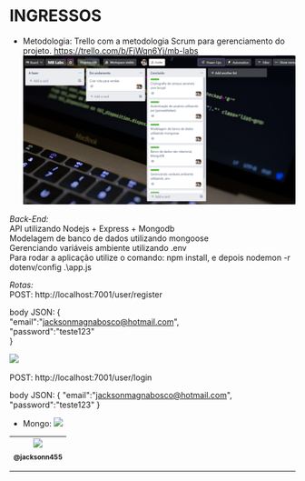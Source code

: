 INGRESSOS
===============================================

- Metodologia: 
Trello com a metodologia Scrum para gerenciamento do projeto.
https://trello.com/b/FjWqn6Yj/mb-labs
 ![](https://github.com/jacksonn455/Ingressos/blob/master/public/images/trello.png)

*Back-End:* <br>
API utilizando Nodejs + Express + Mongodb <br>
Modelagem de banco de dados utilizando mongoose <br>
Gerenciando variáveis ambiente utilizando .env <br>
Para rodar a aplicação utilize o comando: npm install, e depois nodemon -r dotenv/config .\app.js <br>

*Rotas:* <br>
POST: http://localhost:7001/user/register <br>

body JSON: { <br>
	"email":"jacksonmagnabosco@hotmail.com", <br>
	"password":"teste123" <br>
} <br>

 ![](https://github.com/jacksonn455/Triider/blob/main/public/images/register-in.png)

POST: http://localhost:7001/user/login


body JSON: {
	"email":"jacksonmagnabosco@hotmail.com",
	"password":"teste123"
}

 - Mongo:
  ![](https://github.com/jacksonn455/Triider/blob/main/public/images/mongo.png)

 | [<img src="https://avatars1.githubusercontent.com/u/46221221?s=460&u=0d161e390cdad66e925f3d52cece6c3e65a23eb2&v=4" width=115><br><sub>@jacksonn455</sub>](https://github.com/jacksonn455) |
  | :---: |

--------------------
